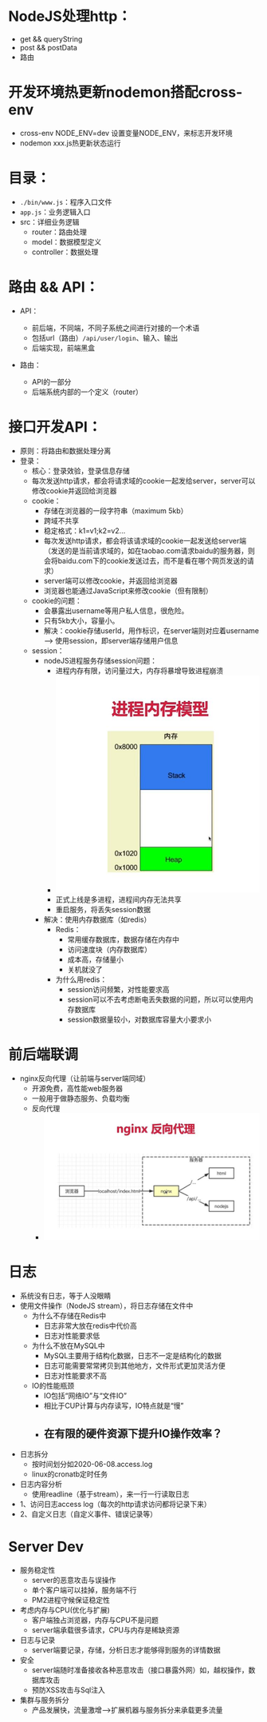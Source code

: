 # NodeJS处理http：
- get && queryString
- post && postData
- 路由

# 开发环境热更新nodemon搭配cross-env
- cross-env NODE_ENV=dev 设置变量NODE_ENV，来标志开发环境
- nodemon xxx.js热更新状态运行

# 目录：
- `./bin/www.js`：程序入口文件
- `app.js`：业务逻辑入口
- src：详细业务逻辑
    - router：路由处理
    - model：数据模型定义
    - controller：数据处理

# 路由 && API：
- API：
    - 前后端，不同端，不同子系统之间进行对接的一个术语
    - 包括url（路由）`/api/user/login`、输入、输出
    - 后端实现，前端黑盒

- 路由：
    - API的一部分
    - 后端系统内部的一个定义（router）

# 接口开发API：
- 原则：将路由和数据处理分离
- 登录：
    - 核心：登录效验，登录信息存储
    - 每次发送http请求，都会将请求域的cookie一起发给server，server可以修改cookie并返回给浏览器
    - cookie：
        - 存储在浏览器的一段字符串（maximum 5kb）
        - 跨域不共享
        - 稳定格式：k1=v1;k2=v2...
        - 每次发送http请求，都会将该请求域的cookie一起发送给server端（发送的是当前请求域的，如在taobao.com请求baidu的服务器，则会将baidu.com下的cookie发送过去，而不是看在哪个网页发送的请求）
        - server端可以修改cookie，并返回给浏览器
        - 浏览器也能通过JavaScript来修改cookie（但有限制）
    - cookie的问题：
        - 会暴露出username等用户私人信息，很危险。
        - 只有5kb大小，容量小。
        - 解决：cookie存储userId，用作标识，在server端则对应着username --> 使用session，即server端存储用户信息
    - session：
        - nodeJS进程服务存储session问题：
            - 进程内存有限，访问量过大，内存将暴增导致进程崩溃
            - ![](./assets/1.jpg)
            - 正式上线是多进程，进程间内存无法共享
            - 重启服务，将丢失session数据
        - 解决：使用内存数据库（如redis）
            - Redis：
                - 常用缓存数据库，数据存储在内存中
                - 访问速度块（内存数据库）
                - 成本高，存储量小
                - 关机就没了
            - 为什么用redis：
                - session访问频繁，对性能要求高
                - session可以不去考虑断电丢失数据的问题，所以可以使用内存数据库
                - session数据量较小，对数据库容量大小要求小

# 前后端联调
- nginx反向代理（让前端与server端同域）
    - 开源免费，高性能web服务器
    - 一般用于做静态服务、负载均衡
    - 反向代理
        - ![](./assets/2.jpg)

# 日志
- 系统没有日志，等于人没眼睛
- 使用文件操作（NodeJS stream），将日志存储在文件中
    - 为什么不存储在Redis中
        - 日志非常大放在redis中代价高
        - 日志对性能要求低
    - 为什么不放在MySQL中
        - MySQL主要用于结构化数据，日志不一定是结构化的数据
        - 日志可能需要常常拷贝到其他地方，文件形式更加灵活方便
        - 日志对性能要求不高
    - IO的性能瓶颈
        - IO包括“网络IO”与“文件IO”
        - 相比于CUP计算与内存读写，IO特点就是“慢”
        - 在有限的硬件资源下提升IO操作效率？
            - 
- 日志拆分
    - 按时间划分如2020-06-08.access.log
    - linux的cronatb定时任务
- 日志内容分析
    - 使用readline（基于stream），来一行一行读取日志
- 1、访问日志access log（每次的http请求访问都将记录下来）
- 2、自定义日志（自定义事件、错误记录等）


# Server Dev
- 服务稳定性
    - server的恶意攻击与误操作
    - 单个客户端可以挂掉，服务端不行
    - PM2进程守候保证稳定性
- 考虑内存与CPU(优化与扩展)
    - 客户端独占浏览器，内存与CPU不是问题
    - server端承载很多请求，CPU与内存是稀缺资源
- 日志与记录
    - server端要记录，存储，分析日志才能够得到服务的详情数据
- 安全
    - server端随时准备接收各种恶意攻击（接口暴露外网）如，越权操作，数据库攻击
    - 预防XSS攻击与Sql注入
- 集群与服务拆分
    - 产品发展快，流量激增-->扩展机器与服务拆分来承载更多流量
